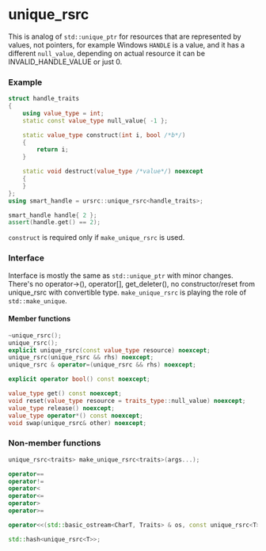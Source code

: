 unique_rsrc
===

This is analog of `std::unique_ptr` for resources that are represented
by values, not pointers, for example Windows `HANDLE` is a value, and it
has a different `null_value`, depending on actual resource it can be
INVALID_HANDLE_VALUE or just 0.   

### Example
```c++
struct handle_traits
{
	using value_type = int;
	static const value_type null_value{ -1 };

	static value_type construct(int i, bool /*b*/)
	{
		return i;
	}

	static void destruct(value_type /*value*/) noexcept
	{
	}
};
using smart_handle = ursrc::unique_rsrc<handle_traits>;

smart_handle handle{ 2 };
assert(handle.get() == 2);
```
`construct` is required only if `make_unique_rsrc` is used.

### Interface
Interface is mostly the same as `std::unique_ptr` with minor changes.
There's no operator->(), operator[], get_deleter(), no constructor/reset
from unique_rsrc with convertible type. `make_unique_rsrc` is playing the role 
of `std::make_unique`.
#### Member functions
```c++
~unique_rsrc();
unique_rsrc();
explicit unique_rsrc(const value_type resource) noexcept;
unique_rsrc(unique_rsrc && rhs) noexcept;
unique_rsrc & operator=(unique_rsrc && rhs) noexcept;

explicit operator bool() const noexcept;

value_type get() const noexcept;
void reset(value_type resource = traits_type::null_value) noexcept;
value_type release() noexcept;
value_type operator*() const noexcept;
void swap(unique_rsrc& other) noexcept;
```
### Non-member functions
```c++
unique_rsrc<traits> make_unique_rsrc<traits>(args...);

operator==
operator!=
operator<
operator<=
operator>
operator>=

operator<<(std::basic_ostream<CharT, Traits> & os, const unique_rsrc<T> & h);

std::hash<unique_rsrc<T>>;
```